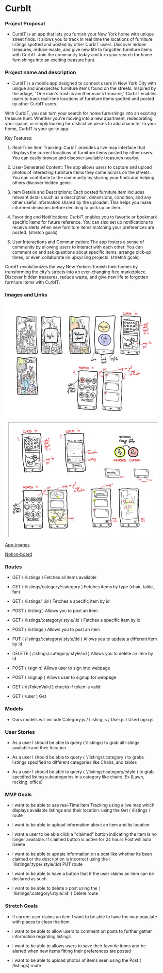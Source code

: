 # CurbIt 

### Project Proposal 

- CurbIT is an app that lets you furnish your New York home with unique street finds. It allows you to track in real time the locations of furniture listings spotted and posted by other CurbIT users. Discover hidden treasures, reduce waste, and give new life to forgotten furniture items with CurbIT. Join the community today and turn your search for home furnishings into an exciting treasure hunt. 

### Project name and description 

- CurbIT is a mobile app designed to connect users in New York City with unique and unexpected furniture items found on the streets. Inspired by the adage, "One man's trash is another man's treasure," CurbIT enables users to track real-time locations of furniture items spotted and posted by other CurbIT users.

With CurbIT, you can turn your search for home furnishings into an exciting treasure hunt. Whether you're moving into a new apartment, redecorating your space, or simply looking for distinctive pieces to add character to your home, CurbIT is your go-to app.

Key Features:

1. Real-Time Item Tracking: CurbIT provides a live map interface that displays the current locations of furniture items posted by other users. You can easily browse and discover available treasures nearby.

2. User-Generated Content: The app allows users to capture and upload photos of interesting furniture items they come across on the streets. You can contribute to the community by sharing your finds and helping others discover hidden gems.

3. Item Details and Descriptions: Each posted furniture item includes relevant details such as a description, dimensions, condition, and any other useful information shared by the uploader. This helps you make informed decisions before deciding to pick up an item.

4. Favoriting and Notifications: CurbIT enables you to favorite or bookmark specific items for future reference. You can also set up notifications to receive alerts when new furniture items matching your preferences are posted. (stretch goals)

5. User Interactions and Communication: The app fosters a sense of community by allowing users to interact with each other. You can comment on and ask questions about specific items, arrange pick-up times, or even collaborate on upcycling projects. (stretch goals)

CurbIT revolutionizes the way New Yorkers furnish their homes by transforming the city's streets into an ever-changing free marketplace. Discover hidden treasures, reduce waste, and give new life to forgotten furniture items with CurbIT.


### Images and Links 

![image](/images/CurbIt.jpg)

![image](/images/IMG_17487F37F8FC-1.jpg)

[App-images](https://www.figma.com/file/rDLvyLAoH7DttcpLsIsWLx/CurbIT?type=design&node-id=0%3A1&t=cslDqOVpSwEX52QD-1)

[Notion-board](https://malachite-silene-cb6.notion.site/Week-9-Project-Week-a0b92a5788c34333a9022bd2661a53d5?pvs=4) 

### Routes

- GET  ( /listings )  Fetches all items available 

- GET  ( /listings/category/:category )  Fetches items by type (chair, table, fan)

- GET  ( /listings/_:id )	Fetches a specific item by id 

- POST ( /listing )	Allows you to post an item 

- GET  ( /listings/:category/:style/:id )	Fetches a specific item by id 

- POST ( /listings )	Allows you to post an item 

- PUT  ( /listings/:category/:style/:id )	Allows you to update a different item by Id 

- DELETE  ( /listings/:category/:style/:id )	Allows you to delete an item by Id

- POST  ( /signin) Allows user to sign into webpage 

- POST ( /signup ) Allows user to signup for webpage 

- GET ( /isTokenValid ) checks if token is valid 

- GET ( /user ) Get 

### Models 

- Ours models will include Category.js / Listing.js / User.js / UserLogin.js

### User Stories 

- As a user I should be able to query ('/listings) to grab all listings available and their location

- As a user I should be able to query ( '/listings/:category ) to grabs listings specified to different categories like Chairs, and tables 

- As a user I should be able to query ( '/listings/:category/:style ) to grab specified listing subcategories in a category like chairs. Ex (Lawn, rocking, office)

### MVP Goals

-  I want to be able to use real-Time Item Tracking using a live map which displays available listings and their location. using the Get ( /listings ) route

- I want to be able to upload information about an item and its location 

- I want a user to be able click a "claimed" button indicating the item is no longer available. If claimed button is active for 24 hours Post will auto Delete 

- I want to be able to update information on a post like whether its been claimed or the description is incorrect using the ( '/listings/:type/:style/:id) PUT route 

- I want to be able to have a button that if the user claims an item can be declared as such 

- I want to be able to delete a post using the ( '/listings/:category/:style/:id' ) Delete route 

### Stretch Goals 

- If current user claims an item I want to be able to have the map populate with places to clean the item.  

- I want to be able to allow users to comment on posts to further gather information regarding listings 

- I want to be able to allows users to save their favorite items and be alerted when new items fitting their preferences are posted 

- I want to be able to upload photos of items seen using the Post ( /listings) route 